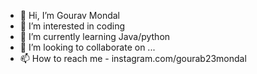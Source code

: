 - 👋 Hi, I’m Gourav Mondal
- 👀 I’m interested in coding
- 🌱 I’m currently learning Java/python
- 💞️ I’m looking to collaborate on ...
- 📫 How to reach me - instagram.com/gourab23mondal

<!---
gourab23mondal/gourab23mondal is a ✨ special ✨ repository because its `README.md` (this file) appears on your GitHub profile.
You can click the Preview link to take a look at your changes.
--->
